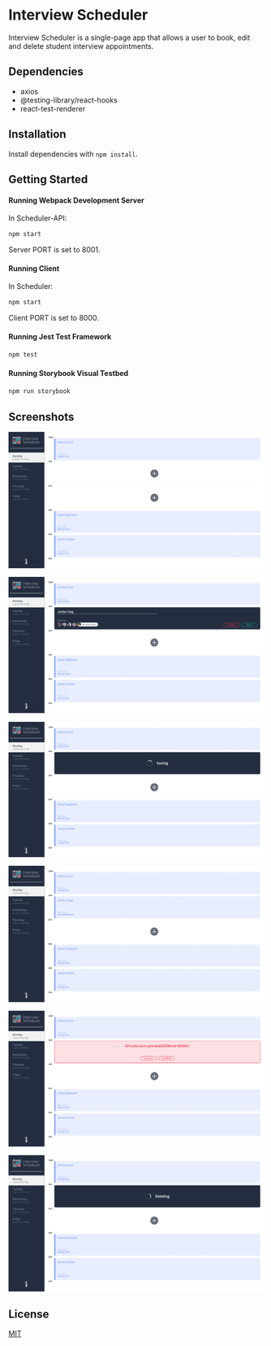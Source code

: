 # Interview Scheduler

Interview Scheduler is a single-page app that allows a user to book, edit and delete student interview appointments.

## Dependencies

- axios
- @testing-library/react-hooks
- react-test-renderer

## Installation

Install dependencies with `npm install`.

## Getting Started

#### Running Webpack Development Server

In Scheduler-API:
```sh
npm start
```
Server PORT is set to 8001.

#### Running Client

In Scheduler:
```sh
npm start
```
Client PORT is set to 8000.

#### Running Jest Test Framework

```sh
npm test
```

#### Running Storybook Visual Testbed

```sh
npm run storybook
```

## Screenshots

!["Home page"](https://github.com/Kevinli296/scheduler/blob/master/docs/Home%20page.png?raw=true)

!["Screenshot of booking/editing an appointment"](https://github.com/Kevinli296/scheduler/blob/master/docs/Booking%20or%20editing%20an%20appointment.png?raw=true)

!["Saving your appointment"](https://github.com/Kevinli296/scheduler/blob/master/docs/Saving%20your%20appointment.png?raw=true)

!["Showing your booked appointment"](https://github.com/Kevinli296/scheduler/blob/master/docs/Showing%20your%20booked%20appointment.png?raw=true)

!["Confirming to delete your appointment"](https://github.com/Kevinli296/scheduler/blob/master/docs/Confirming%20to%20delete%20your%20appointment.png?raw=true)

!["Deleting your appointment"](https://github.com/Kevinli296/scheduler/blob/master/docs/Deleting%20your%20appointment.png?raw=true)


## License
[MIT](https://choosealicense.com/licenses/mit/)